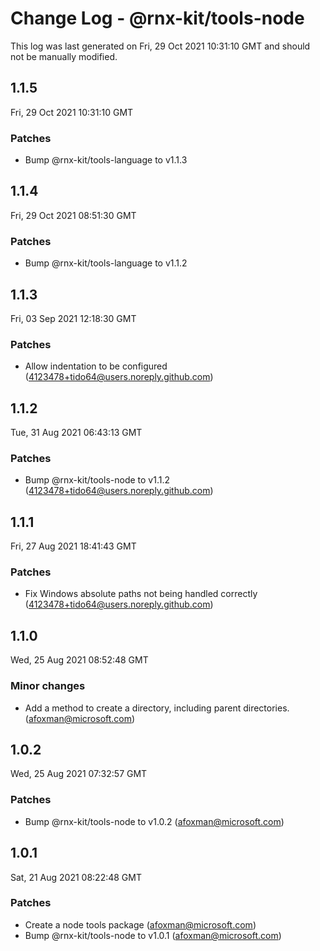 # Change Log - @rnx-kit/tools-node

This log was last generated on Fri, 29 Oct 2021 10:31:10 GMT and should not be manually modified.

<!-- Start content -->

## 1.1.5

Fri, 29 Oct 2021 10:31:10 GMT

### Patches

- Bump @rnx-kit/tools-language to v1.1.3

## 1.1.4

Fri, 29 Oct 2021 08:51:30 GMT

### Patches

- Bump @rnx-kit/tools-language to v1.1.2

## 1.1.3

Fri, 03 Sep 2021 12:18:30 GMT

### Patches

- Allow indentation to be configured (4123478+tido64@users.noreply.github.com)

## 1.1.2

Tue, 31 Aug 2021 06:43:13 GMT

### Patches

- Bump @rnx-kit/tools-node to v1.1.2 (4123478+tido64@users.noreply.github.com)

## 1.1.1

Fri, 27 Aug 2021 18:41:43 GMT

### Patches

- Fix Windows absolute paths not being handled correctly (4123478+tido64@users.noreply.github.com)

## 1.1.0

Wed, 25 Aug 2021 08:52:48 GMT

### Minor changes

- Add a method to create a directory, including parent directories. (afoxman@microsoft.com)

## 1.0.2

Wed, 25 Aug 2021 07:32:57 GMT

### Patches

- Bump @rnx-kit/tools-node to v1.0.2 (afoxman@microsoft.com)

## 1.0.1

Sat, 21 Aug 2021 08:22:48 GMT

### Patches

- Create a node tools package (afoxman@microsoft.com)
- Bump @rnx-kit/tools-node to v1.0.1 (afoxman@microsoft.com)
